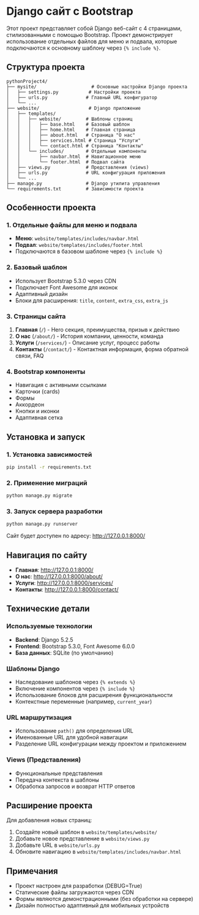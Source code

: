 # Django сайт с Bootstrap

Этот проект представляет собой Django веб-сайт с 4 страницами, стилизованными с помощью Bootstrap. Проект демонстрирует использование отдельных файлов для меню и подвала, которые подключаются к основному шаблону через `{% include %}`.

## Структура проекта

```
pythonProject4/
├── mysite/                    # Основные настройки Django проекта
│   ├── settings.py           # Настройки проекта
│   ├── urls.py              # Главный URL конфигуратор
│   └── ...
├── website/                  # Django приложение
│   ├── templates/
│   │   ├── website/         # Шаблоны страниц
│   │   │   ├── base.html    # Базовый шаблон
│   │   │   ├── home.html    # Главная страница
│   │   │   ├── about.html   # Страница "О нас"
│   │   │   ├── services.html # Страница "Услуги"
│   │   │   └── contact.html # Страница "Контакты"
│   │   └── includes/        # Отдельные компоненты
│   │       ├── navbar.html  # Навигационное меню
│   │       └── footer.html  # Подвал сайта
│   ├── views.py             # Представления (views)
│   ├── urls.py              # URL конфигурация приложения
│   └── ...
├── manage.py                # Django утилита управления
└── requirements.txt         # Зависимости проекта
```

## Особенности проекта

### 1. Отдельные файлы для меню и подвала
- **Меню**: `website/templates/includes/navbar.html`
- **Подвал**: `website/templates/includes/footer.html`
- Подключаются в базовом шаблоне через `{% include %}`

### 2. Базовый шаблон
- Использует Bootstrap 5.3.0 через CDN
- Подключает Font Awesome для иконок
- Адаптивный дизайн
- Блоки для расширения: `title`, `content`, `extra_css`, `extra_js`

### 3. Страницы сайта
1. **Главная** (`/`) - Hero секция, преимущества, призыв к действию
2. **О нас** (`/about/`) - История компании, ценности, команда
3. **Услуги** (`/services/`) - Описание услуг, процесс работы
4. **Контакты** (`/contact/`) - Контактная информация, форма обратной связи, FAQ

### 4. Bootstrap компоненты
- Навигация с активными ссылками
- Карточки (cards)
- Формы
- Аккордеон
- Кнопки и иконки
- Адаптивная сетка

## Установка и запуск

### 1. Установка зависимостей
```bash
pip install -r requirements.txt
```

### 2. Применение миграций
```bash
python manage.py migrate
```

### 3. Запуск сервера разработки
```bash
python manage.py runserver
```

Сайт будет доступен по адресу: http://127.0.0.1:8000/

## Навигация по сайту

- **Главная**: http://127.0.0.1:8000/
- **О нас**: http://127.0.0.1:8000/about/
- **Услуги**: http://127.0.0.1:8000/services/
- **Контакты**: http://127.0.0.1:8000/contact/

## Технические детали

### Используемые технологии
- **Backend**: Django 5.2.5
- **Frontend**: Bootstrap 5.3.0, Font Awesome 6.0.0
- **База данных**: SQLite (по умолчанию)

### Шаблоны Django
- Наследование шаблонов через `{% extends %}`
- Включение компонентов через `{% include %}`
- Использование блоков для расширения функциональности
- Контекстные переменные (например, `current_year`)

### URL маршрутизация
- Использование `path()` для определения URL
- Именованные URL для удобной навигации
- Разделение URL конфигурации между проектом и приложением

### Views (Представления)
- Функциональные представления
- Передача контекста в шаблоны
- Обработка запросов и возврат HTTP ответов

## Расширение проекта

Для добавления новых страниц:

1. Создайте новый шаблон в `website/templates/website/`
2. Добавьте новое представление в `website/views.py`
3. Добавьте URL в `website/urls.py`
4. Обновите навигацию в `website/templates/includes/navbar.html`

## Примечания

- Проект настроен для разработки (DEBUG=True)
- Статические файлы загружаются через CDN
- Формы являются демонстрационными (без обработки на сервере)
- Дизайн полностью адаптивный для мобильных устройств
